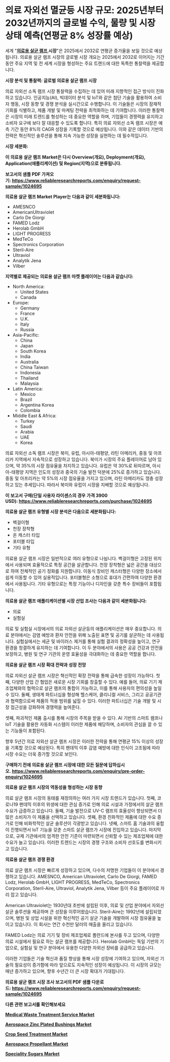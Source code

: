 <p><h1>의료 자외선 멸균등 시장 규모: 2025년부터 2032년까지의 글로벌 수익, 물량 및 시장 상태 예측(연평균 8% 성장률 예상)</h1></p><p>세계 "<strong><a href="https://www.reliableresearchreports.com/medical-germicidal-lamp-r1024695?utm_campaign=105&utm_medium=8&utm_source=Github&utm_content=ia&utm_term=08032025&utm_id=medical-germicidal-lamp">의료용 살균 램프&nbsp;</a></strong><strong>시장</strong>"은 2025에서 2032로 연평균 증가율을 보일 것으로 예상됩니다. 의료용 살균 램프 시장의 글로벌 시장 개요는 2025에서 2032로 이어지는 기간 동안 주요 지역 및 전 세계 시장을 형성하는 주요 트렌드에 대한 독특한 통찰력을 제공합니다.</p>
<p><strong>시장 분석 및 통찰력: 글로벌 의료용 살균 램프 시장</strong></p>
<p><p>의료 자외선 소독 램프 시장 통찰력을 수집하는 데 있어 미래 지향적인 접근 방식이 진화하고 있습니다. 인공지능(AI), 빅데이터 분석 및 IoT와 같은 첨단 기술을 활용하여 소비자 행동, 시장 동향 및 경쟁 분석을 실시간으로 수행합니다. 이 기술들은 시장의 잠재적 기회를 식별하고, 제품 개발 및 마케팅 전략을 최적화하는 데 기여합니다. 이러한 통찰력은 시장의 미래 트렌드를 형성하는 데 중요한 역할을 하며, 기업들이 경쟁력을 유지하고 소비자 요구에 보다 잘 대응할 수 있도록 합니다. 특히 의료 자외선 소독 램프 시장은 예측 기간 동안 8%의 CAGR 성장을 기록할 것으로 예상됩니다. 이와 같은 데이터 기반의 전략은 혁신적인 솔루션을 통해 지속 가능한 성장을 실현하는 데 필수적입니다.</p><a href="%7CAUTHORITHY_DOMAIN_URL%7C?utm_campaign=105&utm_medium=8&utm_source=Github&utm_content=ia&utm_term=08032025&utm_id=medical-germicidal-lamp"></a></p>
<p><strong>시장 세분화:</strong></p>
<p><strong>이 의료용 살균 램프 Market은 다시 Overview(개요), Deployment(개요), Application(애플리케이션) 및 Region(지역)으로 분류됩니다.</strong></p>
<p><strong>보고서의 샘플 PDF 가져오기:&nbsp;<a href="https://www.reliableresearchreports.com/enquiry/request-sample/1024695?utm_campaign=105&utm_medium=8&utm_source=Github&utm_content=ia&utm_term=08032025&utm_id=medical-germicidal-lamp">https://www.reliableresearchreports.com/enquiry/request-sample/1024695</a></strong><strong></strong></p>
<p><strong>의료용 살균 램프 Market Player는 다음과 같이 세분화됩니다:</strong></p>
<p><ul><li>AMESNCO</li><li>AmericanUltraviolet</li><li>Carlo De Giorgi</li><li>FAMED Lodz</li><li>Herolab GmbH</li><li>LIGHT PROGRESS</li><li>MedTeCo</li><li>Spectronics Corporation</li><li>Steril-Aire</li><li>Ultraviol</li><li>Analytik Jena</li><li>Vilber</li></ul></p>
<p><strong>지역별로 제공되는 의료용 살균 램프 마켓 플레이어는 다음과 같습니다:</strong></p>
<p><ul>
    <li>
        North America:
        <ul>
            <li>United States</li>
            <li>Canada</li>
        </ul>
    </li>
    <li>
        Europe:
        <ul>
            <li>Germany</li>
            <li>France</li>
            <li>U.K.</li>
            <li>Italy</li>
            <li>Russia</li>
        </ul>
    </li>
    <li>
        Asia-Pacific:
        <ul>
            <li>China</li>
            <li>Japan</li>
            <li>South Korea</li>
            <li>India</li>
            <li>Australia</li>
            <li>China Taiwan</li>
            <li>Indonesia</li>
            <li>Thailand</li>
            <li>Malaysia</li>
        </ul>
    </li>
    <li>
        Latin America:
        <ul>
            <li>Mexico</li>
            <li>Brazil</li>
            <li>Argentina Korea</li>
            <li>Colombia</li>
        </ul>
    </li>
    <li>
        Middle East & Africa:
        <ul>
            <li>Turkey</li>
            <li>Saudi</li>
            <li>Arabia</li>
            <li>UAE</li>
            <li>Korea</li>
        </ul>
    </li>
    </ul></p>
<p><p>의료 자외선 소독 램프 시장은 북미, 유럽, 아시아-태평양, 라틴 아메리카, 중동 및 아프리카 지역에서 지속적으로 성장하고 있습니다. 북미가 시장의 주요 플레이어로 남아 있으며, 약 35%의 시장 점유율을 차지하고 있습니다. 유럽은 약 30%로 뒤따르며, 아시아-태평양 지역은 인도의 성장과 중국의 기술 발전 덕분에 25%로 증가하고 있습니다. 중동 및 아프리카는 약 5%의 시장 점유율을 가지고 있으며, 라틴 아메리카도 껑충 성장하고 있는 추세입니다. 따라서 북미와 유럽이 시장을 지배할 것으로 예상됩니다.</p></p>
<p><strong>이 보고서 구매(단일 사용자 라이센스의 경우 가격 3900 USD):&nbsp;<a href="https://www.reliableresearchreports.com/purchase/1024695?utm_campaign=105&utm_medium=8&utm_source=Github&utm_content=ia&utm_term=08032025&utm_id=medical-germicidal-lamp">https://www.reliableresearchreports.com/purchase/1024695</a></strong></p>
<p><strong>의료용 살균 램프 유형별 시장 분석은 다음으로 세분화됩니다:</strong></p>
<p><ul><li>벽걸이형</li><li>천장 장착형</li><li>온 캐스터 타입</li><li>포터블 타입</li><li>기타 유형</li></ul></p>
<p><p>의료용 살균 램프 시장은 일반적으로 여러 유형으로 나뉩니다. 벽걸이형은 고정된 위치에서 사용되며 효율적으로 특정 공간을 살균합니다. 천장 장착형은 넓은 공간을 대상으로 하여 전체적인 공기 정화를 지원합니다. 이동식 장비인 캐스터형은 다양한 장소에서 쉽게 이동할 수 있어 실용적입니다. 포터블형은 소형으로 휴대가 간편하여 다양한 환경에서 사용됩니다. 기타 유형으로는 특정 기능이나 디자인을 갖춘 특수 장비들이 포함됩니다.</p></p>
<p><strong>의료용 살균 램프 애플리케이션별 시장 산업 조사는 다음과 같이 세분화됩니다:</strong></p>
<p><ul><li>의료</li><li>실험실</li></ul></p>
<p><p>의료 및 실험실 시장에서의 의료 자외선 살균등의 애플리케이션은 매우 중요합니다. 의료 분야에서는 감염 예방과 환자 안전을 위해 노출된 표면 및 공기를 살균하는 데 사용됩니다. 실험실에서는 세균 및 바이러스 제거를 통해 실험 결과의 정확성을 높이고, 연구 환경을 청결하게 유지하는 데 기여합니다. 이 두 분야에서의 사용은 공공 건강과 안전을 보장하고, 병원 및 연구 기관의 운영 효율성을 극대화하는 데 중요한 역할을 합니다.</p></p>
<p><strong>의료용 살균 램프 시장 확대 전략과 성장 전망</strong></p>
<p><p>의료 자외선 살균 램프 시장은 혁신적인 확장 전략을 통해 급속한 성장이 가능하다. 첫째, 다양한 산업 간 협업은 새로운 시장 기회를 창출할 수 있다. 예를 들어, 의료 기기 제조업체와의 협력으로 살균 램프의 통합이 가능하고, 이를 통해 사용자의 편의성을 높일 수 있다. 둘째, 생태계 파트너십을 형성해 헬스케어, 클리니컬 서비스, 그리고 공공기관과 협력함으로써 제품의 적용 범위를 넓힐 수 있다. 이러한 파트너십은 기술 개발 및 시장 접근성을 강화하여 경쟁력을 높여준다.</p><p>셋째, 파괴적인 제품 출시를 통해 시장의 주목을 받을 수 있다. AI 기반의 스마트 램프나 IoT 기술을 활용한 자동화 시스템이 이러한 제품에 해당하며, 소비자의 관심을 끌 수 있는 기능들이 포함된다. </p><p>향후 5년간 의료 자외선 살균 램프 시장은 이러한 전략을 통해 연평균 15% 이상의 성장을 기록할 것으로 예상된다. 특히 팬데믹 이후 감염 예방에 대한 인식이 고조됨에 따라 시장 수요는 더욱 증가할 것으로 보인다.</p></p>
<p><strong>구매하기 전에 의료용 살균 램프 시장에 대한 모든 질문에 답하십시오.&nbsp;<a href="https://www.reliableresearchreports.com/enquiry/pre-order-enquiry/1024695?utm_campaign=105&utm_medium=8&utm_source=Github&utm_content=ia&utm_term=08032025&utm_id=medical-germicidal-lamp">https://www.reliableresearchreports.com/enquiry/pre-order-enquiry/1024695</a></strong><strong></strong></p>
<p><strong>의료용 살균 램프 시장의 역동성을 형성하는 시장 동향</strong></p>
<p><p>의료 살균 램프 시장의 동태를 재정의하는 여러 가지 시장 트렌드가 있습니다. 첫째, 코로나19 팬데믹 이후의 위생에 대한 관심 증가로 인해 의료 시설과 가정에서의 살균 램프 수요가 급증하고 있습니다. 둘째, 기술 발전으로 UV-C 램프의 효율성이 향상되면서 더 많은 소비자가 이 제품을 선택하고 있습니다. 셋째, 환경 친화적인 제품에 대한 수요 증가로 인해 비화학적인 살균 솔루션이 각광받고 있습니다. 넷째, 스마트 홈 기술과의 융합이 진행되면서 IoT 기능을 갖춘 스마트 살균 램프가 시장에 진입하고 있습니다. 마지막으로, 규제 기관에서의 엄격한 안전 기준이 마련되면서 신뢰할 수 있는 제조업체에 대한 수요가 늘고 있습니다. 이러한 트렌드는 시장의 경쟁 구조와 소비자 선호도를 변화시키고 있습니다.</p></p>
<p><strong>의료용 살균 램프 경쟁 환경</strong></p>
<p><p>의료 살균 램프 시장은 빠르게 성장하고 있으며, 다수의 저명한 기업들이 이 분야에서 경쟁하고 있습니다. AMESNCO, American Ultraviolet, Carlo De Giorgi, FAMED Lodz, Herolab GmbH, LIGHT PROGRESS, MedTeCo, Spectronics Corporation, Steril-Aire, Ultraviol, Analytik Jena, Vilber 등이 주요 플레이어로 자리 잡고 있습니다.</p><p>American Ultraviolet는 1930년대 초반에 설립된 이후, 의료 및 산업 분야에서 자외선 살균 솔루션을 제공하며 큰 성장을 이루어왔습니다. Steril-Aire는 1992년에 설립되었으며, 병원 및 상업 시설을 위한 혁신적인 공기 살균 기술을 개발하여 시장 점유율을 높이고 있습니다. 이 회사는 연간 수천만 달러의 매출을 올리고 있습니다.</p><p>FAMED Lodz는 의료 기기 및 장비 제조업체로 폴란드에 본사를 두고 있으며, 다양한 의료 시설에서 필요로 하는 살균 램프를 제공합니다. Herolab GmbH는 독일 기반의 기업으로, 실험실 및 연구 분야에서 유용한 다양한 자외선 장비를 공급하고 있습니다.</p><p>이러한 기업들은 기술 혁신과 품질 향상을 통해 시장 성장에 기여하고 있으며, 자외선 기술의 필요성이 증가함에 따라 앞으로도 지속적인 성장이 예상됩니다. 이 시장의 규모는 매년 증가하고 있으며, 향후 수년간 더 큰 시장 확대가 기대됩니다.</p></p>
<p><strong>의료용 살균 램프 시장 조사 보고서의 PDF 샘플 다운로드:&nbsp;<a href="https://www.reliableresearchreports.com/enquiry/request-sample/1024695?utm_campaign=105&utm_medium=8&utm_source=Github&utm_content=ia&utm_term=08032025&utm_id=medical-germicidal-lamp">https://www.reliableresearchreports.com/enquiry/request-sample/1024695</a></strong></p>
<p><strong></strong></p>
<p><strong></strong></p>
<p><strong></strong></p>
<p><strong></strong></p>
<p><strong>다른 관련 보고서를 확인해보세요</strong></p>
<p><strong><p><a href="https://github.com/jugutstam/Market-Research-Report-List-1/blob/main/medical-waste-treatment-service-market.md?utm_campaign=105&utm_medium=8&utm_source=Github&utm_content=ia&utm_term=08032025&utm_id=medical-germicidal-lamp">Medical Waste Treatment Service Market</a></p><p><a href="https://github.com/reahmmunises/Market-Research-Report-List-1/blob/main/aerospace-zinc-plated-bushings-market.md?utm_campaign=105&utm_medium=8&utm_source=Github&utm_content=ia&utm_term=08032025&utm_id=medical-germicidal-lamp">Aerospace Zinc Plated Bushings Market</a></p><p><a href="https://github.com/moratronak3q/Market-Research-Report-List-1/blob/main/crop-seed-treatment-market.md?utm_campaign=105&utm_medium=8&utm_source=Github&utm_content=ia&utm_term=08032025&utm_id=medical-germicidal-lamp">Crop Seed Treatment Market</a></p><p><a href="https://github.com/latzerelfigo48/Market-Research-Report-List-1/blob/main/aerospace-propellant-market.md?utm_campaign=105&utm_medium=8&utm_source=Github&utm_content=ia&utm_term=08032025&utm_id=medical-germicidal-lamp">Aerospace Propellant Market</a></p><p><a href="https://github.com/ghaligopezf5/Market-Research-Report-List-1/blob/main/speciality-sugars-market.md?utm_campaign=105&utm_medium=8&utm_source=Github&utm_content=ia&utm_term=08032025&utm_id=medical-germicidal-lamp">Speciality Sugars Market</a></p></strong></p>
